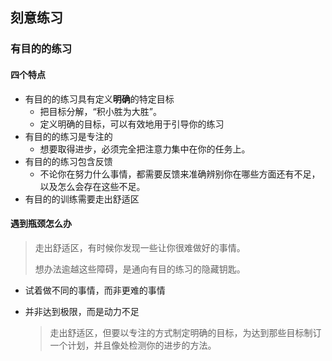 ## 刻意练习



### 有目的的练习



#### 四个特点

- 有目的的练习具有定义**明确**的特定目标
  - 把目标分解，“积小胜为大胜”。
  - 定义明确的目标，可以有效地用于引导你的练习
- 有目的的练习是专注的
  - 想要取得进步，必须完全把注意力集中在你的任务上。
- 有目的的练习包含反馈
  - 不论你在努力什么事情，都需要反馈来准确辨别你在哪些方面还有不足，以及怎么会存在这些不足。
- 有目的的训练需要走出舒适区



#### 遇到瓶颈怎么办

> 走出舒适区，有时候你发现一些让你很难做好的事情。
>
> 想办法逾越这些障碍，是通向有目的练习的隐藏钥匙。

- 试着做不同的事情，而非更难的事情

- 并非达到极限，而是动力不足

  > 走出舒适区，但要以专注的方式制定明确的目标，为达到那些目标制订一个计划，并且像处检测你的进步的方法。



#### 



